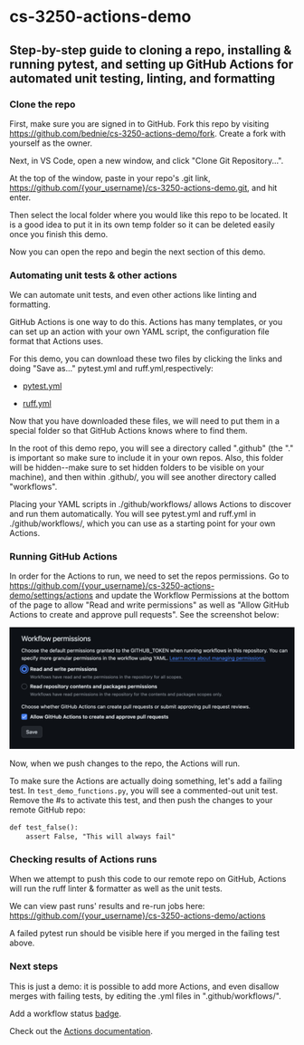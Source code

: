 # cs-3250-actions-demo
## Step-by-step guide to cloning a repo, installing & running pytest, and setting up GitHub Actions for automated unit testing, linting, and formatting

### Clone the repo

First, make sure you are signed in to GitHub. Fork this repo by visiting https://github.com/bednie/cs-3250-actions-demo/fork. Create a fork with yourself as the owner. 

Next, in VS Code, open a new window, and click "Clone Git Repository...".

At the top of the window, paste in your repo's .git link, https://github.com/{your_username}/cs-3250-actions-demo.git, and hit enter. 

Then select the local folder where you would like this repo to be located. It is a good idea to put it in its own temp folder so it can be deleted easily once you finish this demo.

Now you can open the repo and begin the next section of this demo. 

### Automating unit tests & other actions

We can automate unit tests, and even other actions like linting and formatting.

GitHub Actions is one way to do this. Actions has many templates, or you can set up an action with your own YAML script, the configuration file format that Actions uses.

For this demo, you can download these two files by clicking the links and doing "Save as..." pytest.yml and ruff.yml,respectively: 

- [pytest.yml](https://gist.githubusercontent.com/bednie/bbf1418b5a5af15cfb0a548a4865cfec/raw/d68b6f0568532209ec35056cf01e9058955a92e8/pytest.yml)

- [ruff.yml](https://gist.githubusercontent.com/bednie/7d2863227e4263b618eb91656681227d/raw/d1f1017a7dd73803de09198dc43855493b729ac5/ruff.yml)

Now that you have downloaded these files, we will need to put them in a special folder so that GitHub Actions knows where to find them. 

In the root of this demo repo, you will see a directory called ".github" (the "." is important so make sure to include it in your own repos. Also, this folder will be hidden--make sure to set hidden folders to be visible on your machine), and then within .github/, you will see another directory called "workflows".

Placing your YAML scripts in ./github/workflows/ allows Actions to discover and run them automatically. You will see pytest.yml and ruff.yml in ./github/workflows/, which you can use as a starting point for your own Actions. 

### Running GitHub Actions

In order for the Actions to run, we need to set the repos permissions. Go to https://github.com/{your_username}/cs-3250-actions-demo/settings/actions and update the Workflow Permissions at the bottom of the page to allow "Read and write permissions" as well as "Allow GitHub Actions to create and approve pull requests". See the screenshot below:

![workflow-permissions.png](/workflow_permissions.png)

Now, when we push changes to the repo, the Actions will run. 

To make sure the Actions are actually doing something, let's add a failing test. In ```test_demo_functions.py```, you will see a commented-out unit test. Remove the #s to activate this test, and then push the changes to your remote GitHub repo:

```
def test_false():
    assert False, "This will always fail"
```

### Checking results of Actions runs 

When we attempt to push this code to our remote repo on GitHub, Actions will run the ruff linter & formatter as well as the unit tests.

We can view past runs' results and re-run jobs here: https://github.com/{your_username}/cs-3250-actions-demo/actions

A failed pytest run should be visible here if you merged in the failing test above.

### Next steps 

This is just a demo: it is possible to add more Actions, and even disallow merges with failing tests, by editing the .yml files in ".github/workflows/".

Add a workflow status [badge](https://docs.github.com/en/actions/monitoring-and-troubleshooting-workflows/adding-a-workflow-status-badge).

Check out the [Actions documentation](https://docs.github.com/en/actions). 
